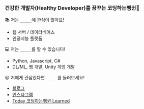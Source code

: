 ### 건강한 개발자(Healthy Developer)를 꿈꾸는 코딩하는펭귄🐧



📚 저는 `_____`에 관심이 많아요!
* 웹 서버 / 데이터베이스
* 인공지능 플랫폼



💻 저는 `_____`를 할 수 있습니다!
* Python, Javascript, C#
* DL/ML, 웹 개발, Unity 게임 개발



😆 저에게 관심있다면 `_____`를 둘러보세요!
* [블로그](https://cooding-penguin.netlify.app/)
* [인스타그램](https://www.instagram.com/cooding_penguin/)
* [Today 코딩하는펭귄 Learned](https://cooding-penguin-til.netlify.app/)
